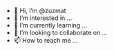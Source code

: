 - 👋 Hi, I’m @zuzmat
- 👀 I’m interested in ...
- 🌱 I’m currently learning ...
- 💞️ I’m looking to collaborate on ...
- 📫 How to reach me ...

<!---
zuzmat/zuzmat is a ✨ special ✨ repository because its `README.md` (this file) appears on your GitHub profile.
You can click the Preview link to take a look at your changes.
--->

